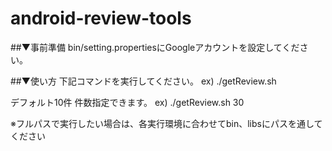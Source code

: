 android-review-tools
====================


##▼事前準備
bin/setting.propertiesにGoogleアカウントを設定してください。

##▼使い方
下記コマンドを実行してください。
ex) ./getReview.sh

デフォルト10件
件数指定できます。
ex) ./getReview.sh 30

※フルパスで実行したい場合は、各実行環境に合わせてbin、libsにパスを通してください
